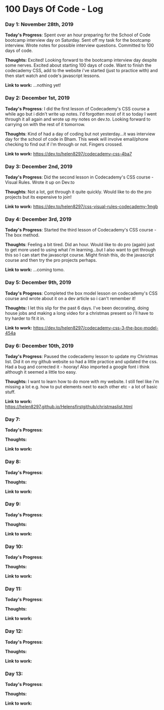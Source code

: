 # 100 Days Of Code - Log

### Day 1: November 28th, 2019

**Today's Progress**: Spent over an hour preparing for the School of Code bootcamp interview day on Saturday. Sent off my task for the bootcamp interview. Wrote notes for possible interview questions. Committed to 100 days of code.

**Thoughts:** Excited! Looking forward to the bootcamp interview day despite some nerves. Excited about starting 100 days of code. Want to finish the codecademy CSS, add to the website i've started (just to practice with) and then start watch and code's javascript lessons.

**Link to work:** ...nothing yet!


### Day 2: December 1st, 2019

**Today's Progress**: I did the first lesson of Codecademy's CSS course a while ago but i didn't write up notes. I'd forgotten most of it so today I went through it all again and wrote up my notes on dev.to. Looking forward to carrying on with the rest of it tomorrow. 

**Thoughts**: Kind of had a day of coding but not yesterday...it was interview day for the school of code in Bham. This week will involve email/phone checking to find out if i'm through or not. Fingers crossed. 

**Link to work:** https://dev.to/helen8297/codecademy-css-4ba7


### Day 3: December 2nd, 2019 

**Today's Progress**: Did the second lesson in Codecademy's CSS course - Visual Rules. Wrote it up on Dev.to

**Thoughts**: Not a lot, got through it quite quickly. Would like to do the pro projects but its expensive to join!

**Link to work:** https://dev.to/helen8297/css-visual-rules-codecademy-1mgb


### Day 4: December 3rd, 2019 

**Today's Progress**: Started the third lesson of Codecademy's CSS course - The box method. 

**Thoughts**: Feeling a bit tired. Did an hour. Would like to do pro (again) just to get more used to using what i'm learning...but I also want to get through this so I can start the javascript course. Might finish this, do the javascript course and then try the pro projects perhaps.

**Link to work:** ...coming tomo.


### Day 5: December 9th, 2019 

**Today's Progress**: Completed the box model lesson on codecademy's CSS course and wrote about it on a dev article so i can't remember it!

**Thoughts:** I let this slip for the past 6 days. I've been decorating, doing house jobs and making a long video for a christmas present so i'll have to try harder to fit it in. 

**Link to work:** https://dev.to/helen8297/codecademy-css-3-the-box-model-454a


### Day 6: December 10th, 2019

**Today's Progress**: Paused the codecademy lesson to update my Christmas list. Did it on my github website so had a little practice and updated the css. Had a bug and corrected it - hooray! Also imported a google font i think although it seemed a little too easy.

**Thoughts:**  I want to learn how to do more with my website. I still feel like i'm missing a lot e.g. how to put elements next to each other etc - a lot of basic stuff.

**Link to work:** https://helen8297.github.io/Helensfirstgithub/christmaslist.html



### Day 7: 

**Today's Progress**: 

**Thoughts:**  

**Link to work:**




### Day 8: 

**Today's Progress**: 

**Thoughts:**  

**Link to work:**




### Day 9: 

**Today's Progress**: 

**Thoughts:**  

**Link to work:**




### Day 10: 

**Today's Progress**: 

**Thoughts:**  

**Link to work:**




### Day 11: 

**Today's Progress**: 

**Thoughts:**  

**Link to work:**




### Day 12: 

**Today's Progress**: 

**Thoughts:**  

**Link to work:**




### Day 13: 

**Today's Progress**: 

**Thoughts:**  

**Link to work:**


